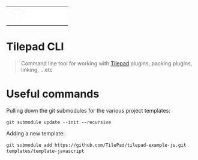 <table>
<tr>
<td>
<img src="https://github.com/TilePad/tilepad-desktop/raw/main/assets/tilepad-logo.svg" width="150px">
</td>
</tr>
</table>

# Tilepad CLI

> Command line tool for working with [Tilepad](https://github.com/tilepad/tilepad-desktop) plugins, packing plugins, linking, ...etc




# Useful commands

Pulling down the git submodules for the various project templates:

```
git submodule update --init --recursive
```

Adding a new template:

```
git submodule add https://github.com/TilePad/tilepad-example-js.git templates/template-javascript
```